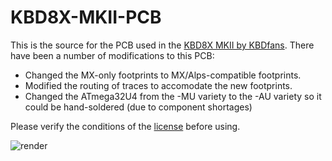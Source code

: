 # KBD8X-MKII-PCB
This is the source for the PCB used in the [KBD8X MKII by KBDfans](https://kbdfans.com/collections/kbd8x-mkii/products/coming-soon-kbd8x-mkii-custom-mechanical-keyboard-kit). There have been a number of modifications to this PCB:
- Changed the MX-only footprints to MX/Alps-compatible footprints.
- Modified the routing of traces to accomodate the new footprints.
- Changed the ATmega32U4 from the -MU variety to the -AU variety so it could be hand-soldered (due to component shortages)


Please verify the conditions of the [license](https://github.com/ai03-2725/KBD8X-MKII-PCB/blob/master/LICENSE) before using.

![render](https://raw.githubusercontent.com/ai03-2725/KBD8X-MKII-PCB/master/KBD8X-MK2-Alps-3D-render.png)